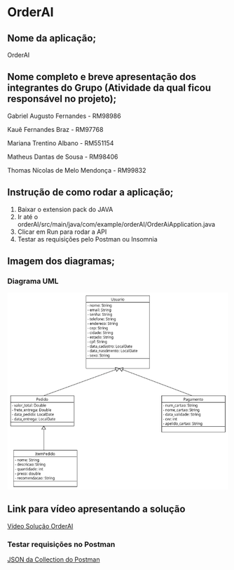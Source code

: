 # OrderAI

## Nome da aplicação;

OrderAI

## Nome completo e breve apresentação dos integrantes do Grupo (Atividade da qual ficou responsável no projeto);

Gabriel Augusto Fernandes - RM98986

Kauê Fernandes Braz - RM97768

Mariana Trentino Albano - RM551154

Matheus Dantas de Sousa - RM98406

Thomas Nícolas de Melo Mendonça - RM99832

## Instrução de como rodar a aplicação;

1. Baixar o extension pack do JAVA
2. Ir até o orderAI/src/main/java/com/example/orderAI/OrderAiApplication.java
3. Clicar em Run para rodar a API
4. Testar as requisições pelo Postman ou Insomnia

## Imagem dos diagramas;

### Diagrama UML
![UML](./imagens/OrderAI.png)

## Link para vídeo apresentando a solução

[Vídeo Solução OrderAI](https://youtu.be/4KSLkGzhJSc)

### Testar requisições no Postman

[JSON da Collection do Postman](./Documentos/OrderAI.postman_collection.json)